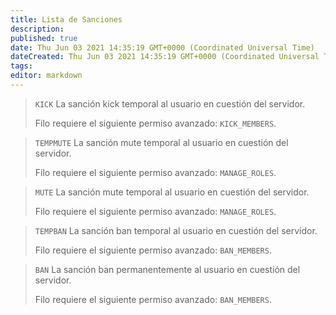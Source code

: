 ```yaml
---
title: Lista de Sanciones
description:
published: true
date: Thu Jun 03 2021 14:35:19 GMT+0000 (Coordinated Universal Time)
dateCreated: Thu Jun 03 2021 14:35:19 GMT+0000 (Coordinated Universal Time)
tags:
editor: markdown
---
```


> `KICK`
> La sanción kick temporal al usuario en cuestión del servidor.
>
> Filo requiere el siguiente permiso avanzado: ``KICK_MEMBERS``.

> `TEMPMUTE`
> La sanción mute temporal al usuario en cuestión del servidor.
>
> Filo requiere el siguiente permiso avanzado: ``MANAGE_ROLES``.

> `MUTE`
> La sanción mute temporal al usuario en cuestión del servidor.
>
> Filo requiere el siguiente permiso avanzado: ``MANAGE_ROLES``.

> `TEMPBAN`
> La sanción ban temporal al usuario en cuestión del servidor.
>
> Filo requiere el siguiente permiso avanzado: ``BAN_MEMBERS``.

> `BAN`
> La sanción ban permanentemente al usuario en cuestión del servidor.
>
> Filo requiere el siguiente permiso avanzado: ``BAN_MEMBERS``.

